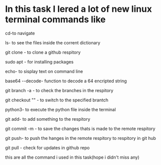 # In this task I  lered a lot of new linux terminal commands like


cd-to navigate

ls- to see the files inside the corrent dictionary

git clone - to clone a github respitory

sudo apt <thing u need to install> - for installing packages

echo- to sisplay text on command line

base64 --decode- function to decode a 64 encripted string

git branch -a - to check the branches in the respitory

git checkout "" -  to switch to the specified brantch

python3- to execute the python file inside the terminal

git add- to add something to the respitory

git commit -m - to save the changes thats is made to the remote respitory

git push-  to push the hanges in the remote respitory to respitory in git hub

git pull - check for updates in github repo 

this are all the command i used in this task(hope i didn't miss any)
